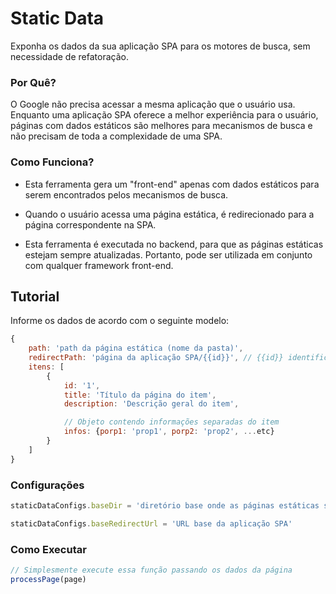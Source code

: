 # Static Data

Exponha os dados da sua aplicação SPA para os motores de busca, sem necessidade de refatoração.

### Por Quê?

O Google não precisa acessar a mesma aplicação que o usuário usa. Enquanto uma aplicação SPA oferece a melhor experiência para o usuário, páginas com dados estáticos são melhores para mecanismos de busca e não precisam de toda a complexidade de uma SPA.

### Como Funciona?

- Esta ferramenta gera um "front-end" apenas com dados estáticos para serem encontrados pelos mecanismos de busca.

- Quando o usuário acessa uma página estática, é redirecionado para a página correspondente na SPA.

- Esta ferramenta é executada no backend, para que as páginas estáticas estejam sempre atualizadas. Portanto, pode ser utilizada em conjunto com qualquer framework front-end.

## Tutorial

Informe os dados de acordo com o seguinte modelo:

```Javascript
{
    path: 'path da página estática (nome da pasta)',
    redirectPath: 'página da aplicação SPA/{{id}}', // {{id}} identificador do item na URL da SPA
    itens: [
        {
            id: '1',
            title: 'Título da página do item',
            description: 'Descrição geral do item',

            // Objeto contendo informações separadas do item
            infos: {porp1: 'prop1', porp2: 'prop2', ...etc}
        }
    ]
}
```

### Configurações

```Javascript
staticDataConfigs.baseDir = 'diretório base onde as páginas estáticas serão geradas'

staticDataConfigs.baseRedirectUrl = 'URL base da aplicação SPA'
```

### Como Executar

```Javascript
// Simplesmente execute essa função passando os dados da página
processPage(page)
```
